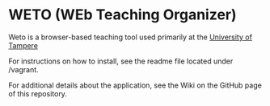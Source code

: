 # WETO (WEb Teaching Organizer)

Weto is a browser-based teaching tool used primarily at the [University of Tampere](https://www.tuni.fi/)

For instructions on how to install, see the readme file located under /vagrant.

For additional details about the application, see the Wiki on the GitHub page of this repository.
